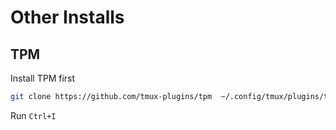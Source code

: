 # Other Installs

## TPM

Install TPM first

```sh
git clone https://github.com/tmux-plugins/tpm  ~/.config/tmux/plugins/tpm
```

Run `Ctrl+I`
